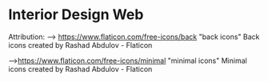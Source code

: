 # Interior Design Web



Attribution: 
--> https://www.flaticon.com/free-icons/back "back icons" Back icons created by Rashad Abdulov - Flaticon

-->https://www.flaticon.com/free-icons/minimal "minimal icons" Minimal icons created by Rashad Abdulov - Flaticon